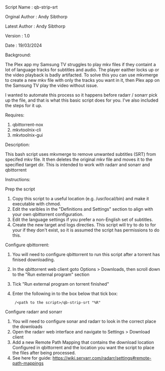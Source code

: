 Script Name    :  qb-strip-srt

Orginal Author :  Andy Sibthorp

Latest Author  :  Andy Sibthorp

Version        :  1.0

Date           :  19/03/2024

Background:

The Plex app my Samsung TV struggles to play mkv files if they containt a lot of language tracks for subtitles and audio. The player eaither locks up or the video playback is badly artifacted. To solve this you can use mkvmerge to create a new mkv file with only the tracks you want in it, then Plex app on the Samsung TV play the video without issue.

I wanted to automate this process so it happens before radarr / sonarr pick up the file, and that is what this basic script does for you. I've also included the steps for it up.

Requires:
1. qbittorrent-nox
2. mkvtoolnix-cli
3. mkvtoolnix-gui

Description:

This bash script uses mkvmerge to remove unwanted subtitles (SRT) from specifed mkv file. It then deletes the original mkv file and moves it to the specified target dir. This is intended to work with radarr and sonarr and qbittorrent

Instructions:

Prep the script
1. Copy this script to a useful location (e.g. /usr/local/bin) and make it executable with chmod.
2. Edit the varibles in the "Definitions and Settings" section to align with your own qbittorrent configuration.
3. Edit the language settings if you prefer a non-English set of subtitles.
4. Create the new target and logs directies. This script will try to do to for your if they don't exist, so it is assumed the script has permissions to do this.

Configure qbittorrent:
1. You will need to configure qbittorrent to run this script after a torrent has finised downloading.
2. In the qbittorrent web client goto Options > Downloads, then scroll down to the "Run external program" section
3. Tick "Run external program on torrent finished"
4. Enter the following in to the box below that tick box:

        /<path to the script>/qb-strip-srt "%R"

Configure radarr and sonarr
1. You will need to configure sonar and radarr to look in the correct place the downloads
2. Open the radarr web interface and navigate to Settings > Download client
3. Add a new Remote Path Mapping that contains the download location Configured in qbittorrent and the location you want the script to place the files after being processed.
4. See here for guide: https://wiki.servarr.com/radarr/settings#remote-path-mappings
